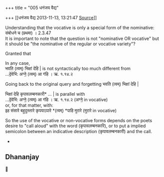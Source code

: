 +++
title = "005 धनंजय वैद्य"

+++
[[धनंजय वैद्य	2013-11-13, 13:21:47 [Source](https://groups.google.com/g/samskrita/c/mFthRfkKqfc)]]



Understanding that the vocative is only a special form of the nominative:  
संबोधने च (प्रथमा) । 2.3.47  
It is important to note that the question is not "nominative OR vocative" but it should be "the nominative of the regular or vocative variety"?  
  
Granted that  
  
In any case,  
भवति (त्वम्) भिक्षां देहि \| is not syntactically too much different from  
...दे॒वेभि॑: अग्ने॒ (त्वम्) आ ग॑हि । ऋ. १.१४.२  
  
Going back to the original query and forgetting भवति (त्वम्) भिक्षां देहि \|  
  
भिक्षां देहि कृपावलम्बनकारी\* ... \| is parallel with  
...दे॒वेभि॑: अग्ने॒ (त्वम्) आ ग॑हि । ऋ. १.१४.२ (अग्ने॒ in vocative)  
or, for that matter, with:  
इह संसारे बहुदुस्तारे कृपयाऽपारे *(त्वम्) *पाहि मुरारे (मुरारे in vocative)  
  
So the use of the vocative or non-vocative forms depends on the poets desire to "call aloud" with the word (कृपावलम्बनकारि), or to put a implied semicolon between an indicative description (कृपावलम्बनकारी) and the call.  
  
  
-  
Dhananjay  
--



